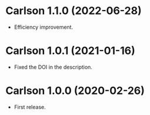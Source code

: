# Carlson 1.1.0 (2022-06-28)

* Efficiency improvement.


# Carlson 1.0.1 (2021-01-16)

* Fixed the DOI in the description.


# Carlson 1.0.0 (2020-02-26)

* First release.
